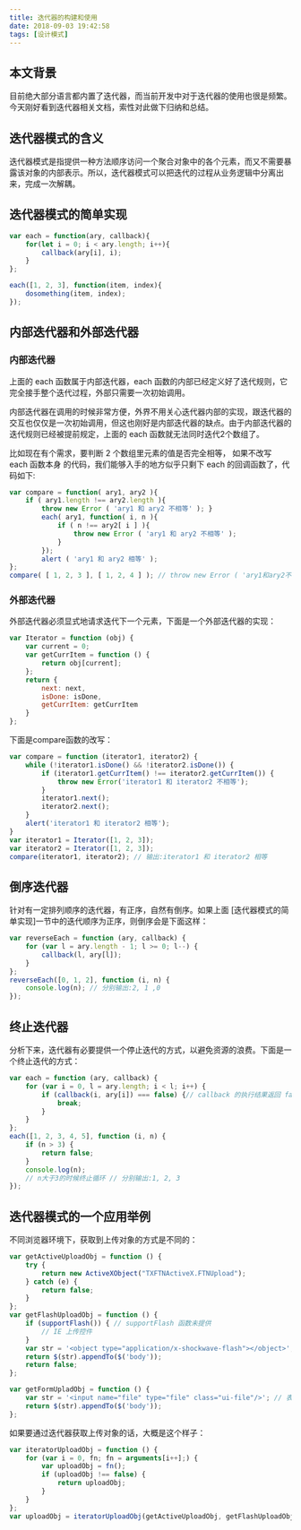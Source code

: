 ```yaml
---
title: 迭代器的构建和使用
date: 2018-09-03 19:42:58
tags: [设计模式]
---
```


## 本文背景

目前绝大部分语言都内置了迭代器，而当前开发中对于迭代器的使用也很是频繁。今天刚好看到迭代器相关文档，索性对此做下归纳和总结。
<!-- more -->

## 迭代器模式的含义

迭代器模式是指提供一种方法顺序访问一个聚合对象中的各个元素，而又不需要暴露该对象的内部表示。所以，迭代器模式可以把迭代的过程从业务逻辑中分离出来，完成一次解耦。

## 迭代器模式的简单实现

```javascript
var each = function(ary, callback){
    for(let i = 0; i < ary.length; i++){
        callback(ary[i], i);
    }
};

each([1, 2, 3], function(item, index){
    dosomething(item, index);
});
```

## 内部迭代器和外部迭代器

### 内部迭代器

上面的 each 函数属于内部迭代器，each 函数的内部已经定义好了迭代规则，它完全接手整个迭代过程，外部只需要一次初始调用。

内部迭代器在调用的时候非常方便，外界不用关心迭代器内部的实现，跟迭代器的交互也仅仅是一次初始调用，但这也刚好是内部迭代器的缺点。由于内部迭代器的迭代规则已经被提前规定，上面的 each 函数就无法同时迭代2个数组了。

比如现在有个需求，要判断 2 个数组里元素的值是否完全相等， 如果不改写 each 函数本身 的代码，我们能够入手的地方似乎只剩下 each 的回调函数了，代码如下:

```javascript
var compare = function( ary1, ary2 ){
    if ( ary1.length !== ary2.length ){
        throw new Error ( 'ary1 和 ary2 不相等' ); }
        each( ary1, function( i, n ){
            if ( n !== ary2[ i ] ){
                throw new Error ( 'ary1 和 ary2 不相等' );
            }
        });
        alert ( 'ary1 和 ary2 相等' );
};
compare( [ 1, 2, 3 ], [ 1, 2, 4 ] ); // throw new Error ( 'ary1和ary2不相等' );
```

### 外部迭代器

外部迭代器必须显式地请求迭代下一个元素，下面是一个外部迭代器的实现：

```javascript
var Iterator = function (obj) {
    var current = 0;
    var getCurrItem = function () {
        return obj[current];
    };
    return {
        next: next,
        isDone: isDone,
        getCurrItem: getCurrItem
    }
};
```

下面是compare函数的改写：

```javascript
var compare = function (iterator1, iterator2) {
    while (!iterator1.isDone() && !iterator2.isDone()) {
        if (iterator1.getCurrItem() !== iterator2.getCurrItem()) {
            throw new Error('iterator1 和 iterator2 不相等');
        }
        iterator1.next();
        iterator2.next();
    }
    alert('iterator1 和 iterator2 相等');
}
var iterator1 = Iterator([1, 2, 3]);
var iterator2 = Iterator([1, 2, 3]);
compare(iterator1, iterator2); // 输出:iterator1 和 iterator2 相等
```

## 倒序迭代器

针对有一定排列顺序的迭代器，有正序，自然有倒序。如果上面 [迭代器模式的简单实现]一节中的迭代顺序为正序，则倒序会是下面这样：

```javascript
var reverseEach = function (ary, callback) {
    for (var l = ary.length - 1; l >= 0; l--) {
        callback(l, ary[l]);
    }
};
reverseEach([0, 1, 2], function (i, n) {
    console.log(n); // 分别输出:2, 1 ,0
});
```

## 终止迭代器

分析下来，迭代器有必要提供一个停止迭代的方式，以避免资源的浪费。下面是一个终止迭代的方式：

```javascript
var each = function (ary, callback) {
    for (var i = 0, l = ary.length; i < l; i++) {
        if (callback(i, ary[i]) === false) {// callback 的执行结果返回 false，提前终止迭代
            break;
        }
    }
};
each([1, 2, 3, 4, 5], function (i, n) {
    if (n > 3) {
        return false;
    }
    console.log(n);
    // n大于3的时候终止循环 // 分别输出:1, 2, 3
});
```

## 迭代器模式的一个应用举例

不同浏览器环境下，获取到上传对象的方式是不同的：

```javascript
var getActiveUploadObj = function () {
    try {
        return new ActiveXObject("TXFTNActiveX.FTNUpload");
    } catch (e) {
        return false;
    }
};
var getFlashUploadObj = function () {
    if (supportFlash()) { // supportFlash 函数未提供
        // IE 上传控件
    }
    var str = '<object type="application/x-shockwave-flash"></object>';
    return $(str).appendTo($('body'));
    return false;
};

var getFormUpladObj = function () {
    var str = '<input name="file" type="file" class="ui-file"/>'; // 表单上传
    return $(str).appendTo($('body'));
};
```

如果要通过迭代器获取上传对象的话，大概是这个样子：

```javascript
var iteratorUploadObj = function () {
    for (var i = 0, fn; fn = arguments[i++];) {
        var uploadObj = fn();
        if (uploadObj !== false) {
            return uploadObj;
        }
    }
};
var uploadObj = iteratorUploadObj(getActiveUploadObj, getFlashUploadObj, getFormUpladObj);
```